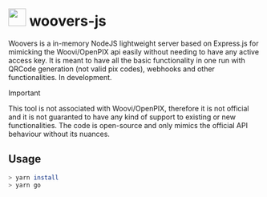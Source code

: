 # <img width="35" src="https://github.com/woovibr/.github/assets/70824102/6c9dda94-84cd-4fba-bdfa-fa135b9454d9"> woovers-js

Woovers is a in-memory NodeJS lightweight server based on Express.js for mimicking the Woovi/OpenPIX api easily without needing to have any active access key. It is meant to have all the basic functionality in one run with QRCode generation (not valid pix codes), webhooks and other functionalities. In development.

> [!IMPORTANT]  
> This tool is not associated with Woovi/OpenPIX, therefore it is not official and it is not guaranted to have any kind of support to existing or new functionalities. The code is open-source and only mimics the official API behaviour without its nuances. 

## Usage

```bash
> yarn install
> yarn go
```
